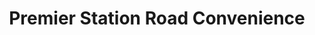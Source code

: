 ---
title: "Premier Station Road Convenience"
url: /prestatyn/premier-station-road-convenience/
shop: Lebensmittel
---